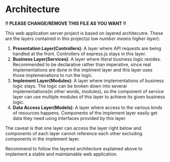 # Architecture

**!! PLEASE CHANGE/REMOVE THIS FILE AS YOU WANT !!**

This web application server project is based on layered architecutre. These are the layers contained in this project(*a low number means higher layer*):

1. **Presentation Layer(Controllers)**: A layer where API requests are being handled at the front. Controllers of express.js stays in this layer.
2. **Business Layer(Services)**: A layer where literal business logic resides. Recommended to be declarative rather than imperative, since real implementations are done in the implment layer and this layer uses those implemenations to run the logic.
3. **Implement Layer(Modules)**: A layer where implementations of business logic stays. The logic can be broken down into several implementations(in other words, modules), so the component of service layer can use multiple modules of this layer to achieve its given business logic.
4. **Data Access Layer(Models)**: A layer where access to the various kinds of resources happens. Components of the implement layer easily get data they need using interfaces provided by this layer.

The caveat is that one layer can access the layer right below and components of each layer cannot reference each other excluding components in the implement layer.

Recommend to follow the layered architecture explained above to implement a stable and maintainable web application.
